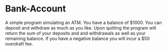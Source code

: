 Bank-Account
============

A simple program simulating an ATM. You have a balance of $1000. You can deposit and withdraw as much as you like. Upon quitting the program will return the sum of your deposits and and withdrawals as well as your remaining balance. If you have a negative balance you will incur a $50 overdraft fee. 
